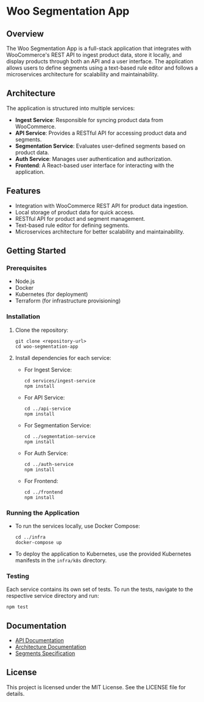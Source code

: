 # Woo Segmentation App

## Overview
The Woo Segmentation App is a full-stack application that integrates with WooCommerce's REST API to ingest product data, store it locally, and display products through both an API and a user interface. The application allows users to define segments using a text-based rule editor and follows a microservices architecture for scalability and maintainability.

## Architecture
The application is structured into multiple services:
- **Ingest Service**: Responsible for syncing product data from WooCommerce.
- **API Service**: Provides a RESTful API for accessing product data and segments.
- **Segmentation Service**: Evaluates user-defined segments based on product data.
- **Auth Service**: Manages user authentication and authorization.
- **Frontend**: A React-based user interface for interacting with the application.

## Features
- Integration with WooCommerce REST API for product data ingestion.
- Local storage of product data for quick access.
- RESTful API for product and segment management.
- Text-based rule editor for defining segments.
- Microservices architecture for better scalability and maintainability.

## Getting Started

### Prerequisites
- Node.js
- Docker
- Kubernetes (for deployment)
- Terraform (for infrastructure provisioning)

### Installation
1. Clone the repository:
   ```
   git clone <repository-url>
   cd woo-segmentation-app
   ```

2. Install dependencies for each service:
   - For Ingest Service:
     ```
     cd services/ingest-service
     npm install
     ```

   - For API Service:
     ```
     cd ../api-service
     npm install
     ```

   - For Segmentation Service:
     ```
     cd ../segmentation-service
     npm install
     ```

   - For Auth Service:
     ```
     cd ../auth-service
     npm install
     ```

   - For Frontend:
     ```
     cd ../frontend
     npm install
     ```

### Running the Application
- To run the services locally, use Docker Compose:
  ```
  cd ../infra
  docker-compose up
  ```

- To deploy the application to Kubernetes, use the provided Kubernetes manifests in the `infra/k8s` directory.

### Testing
Each service contains its own set of tests. To run the tests, navigate to the respective service directory and run:
```
npm test
```

## Documentation
- [API Documentation](docs/api.md)
- [Architecture Documentation](docs/architecture.md)
- [Segments Specification](docs/segments-spec.md)

## License
This project is licensed under the MIT License. See the LICENSE file for details.
